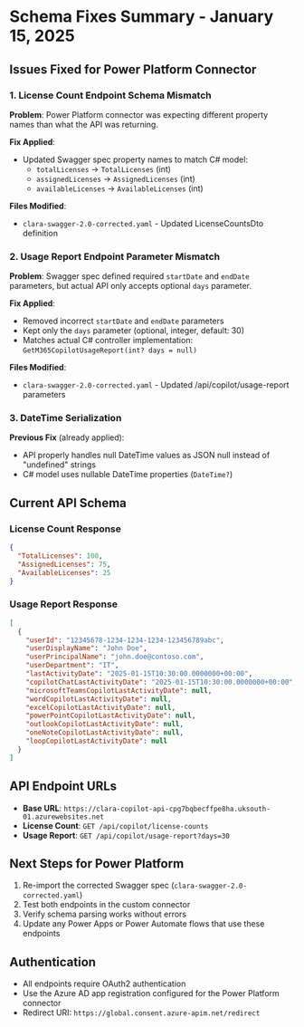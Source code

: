 # Schema Fixes Summary - January 15, 2025

## Issues Fixed for Power Platform Connector

### 1. License Count Endpoint Schema Mismatch
**Problem**: Power Platform connector was expecting different property names than what the API was returning.

**Fix Applied**:
- Updated Swagger spec property names to match C# model:
  - `totalLicenses` → `TotalLicenses` (int)
  - `assignedLicenses` → `AssignedLicenses` (int) 
  - `availableLicenses` → `AvailableLicenses` (int)

**Files Modified**:
- `clara-swagger-2.0-corrected.yaml` - Updated LicenseCountsDto definition

### 2. Usage Report Endpoint Parameter Mismatch
**Problem**: Swagger spec defined required `startDate` and `endDate` parameters, but actual API only accepts optional `days` parameter.

**Fix Applied**:
- Removed incorrect `startDate` and `endDate` parameters
- Kept only the `days` parameter (optional, integer, default: 30)
- Matches actual C# controller implementation: `GetM365CopilotUsageReport(int? days = null)`

**Files Modified**:
- `clara-swagger-2.0-corrected.yaml` - Updated /api/copilot/usage-report parameters

### 3. DateTime Serialization
**Previous Fix** (already applied): 
- API properly handles null DateTime values as JSON null instead of "undefined" strings
- C# model uses nullable DateTime properties (`DateTime?`)

## Current API Schema

### License Count Response
```json
{
  "TotalLicenses": 100,
  "AssignedLicenses": 75,
  "AvailableLicenses": 25
}
```

### Usage Report Response
```json
[
  {
    "userId": "12345678-1234-1234-1234-123456789abc",
    "userDisplayName": "John Doe", 
    "userPrincipalName": "john.doe@contoso.com",
    "userDepartment": "IT",
    "lastActivityDate": "2025-01-15T10:30:00.0000000+00:00",
    "copilotChatLastActivityDate": "2025-01-15T10:30:00.0000000+00:00",
    "microsoftTeamsCopilotLastActivityDate": null,
    "wordCopilotLastActivityDate": null,
    "excelCopilotLastActivityDate": null,
    "powerPointCopilotLastActivityDate": null,
    "outlookCopilotLastActivityDate": null,
    "oneNoteCopilotLastActivityDate": null,
    "loopCopilotLastActivityDate": null
  }
]
```

## API Endpoint URLs
- **Base URL**: `https://clara-copilot-api-cpg7bqbecffpe8ha.uksouth-01.azurewebsites.net`
- **License Count**: `GET /api/copilot/license-counts`
- **Usage Report**: `GET /api/copilot/usage-report?days=30`

## Next Steps for Power Platform
1. Re-import the corrected Swagger spec (`clara-swagger-2.0-corrected.yaml`)
2. Test both endpoints in the custom connector
3. Verify schema parsing works without errors
4. Update any Power Apps or Power Automate flows that use these endpoints

## Authentication
- All endpoints require OAuth2 authentication
- Use the Azure AD app registration configured for the Power Platform connector
- Redirect URI: `https://global.consent.azure-apim.net/redirect`
